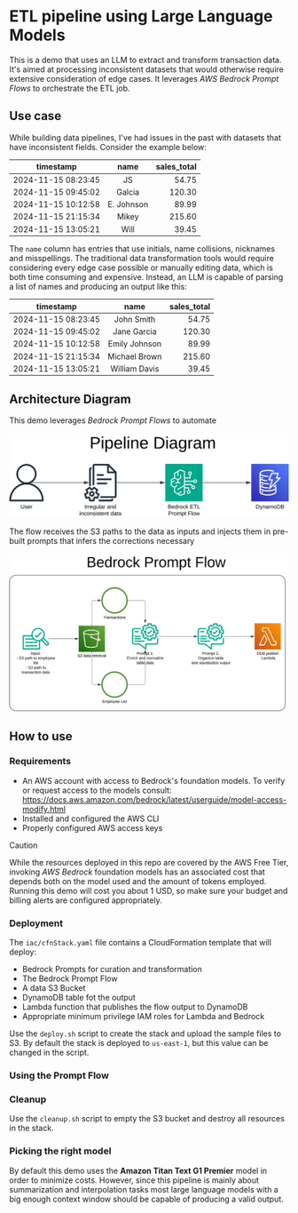 # ETL pipeline using Large Language Models
This is a demo that uses an LLM to extract and transform transaction data. It's aimed at processing inconsistent datasets that would otherwise require extensive consideration of edge cases. It leverages *AWS Bedrock Prompt Flows* to orchestrate the ETL job.

## Use case

While building data pipelines, I've had issues in the past with datasets that have inconsistent fields. Consider the example below:

timestamp |	name	| sales_total
--- | :---: | ---:
2024-11-15 08:23:45 |	JS |	54.75
2024-11-15 09:45:02 |	Galcia |	120.30
2024-11-15 10:12:58 |	E. Johnson |	89.99
2024-11-15 21:15:34 |	Mikey |	215.60
2024-11-15 13:05:21 |	Will |	39.45

The `name` column has entries that use initials, name collisions, nicknames and misspellings. The traditional data transformation tools would require considering every edge case possible or manually editing data, which is both time consuming and expensive. Instead, an LLM is capable of parsing a list of names and producing an output like this:


timestamp |	name	| sales_total
--- | :---: | ---:
2024-11-15 08:23:45 |	John Smith |	54.75
2024-11-15 09:45:02 |	Jane Garcia |	120.30
2024-11-15 10:12:58 |	Emily Johnson |	89.99
2024-11-15 21:15:34 |	Michael Brown |	215.60
2024-11-15 13:05:21 |	William Davis |	39.45



## Architecture Diagram
This demo leverages *Bedrock Prompt Flows* to automate

![High level overview](./figures/overview_transparent.svg "Bedrock Pipeline Overview")

The flow receives the S3 paths to the data as inputs and injects them in pre-built prompts that infers the corrections necessary 

![ETL prompt flow](./figures/onlyflow_transparent.svg "ETL Bedrock Prompt Flow")

## How to use
### Requirements
- An AWS account with access to Bedrock's foundation models. To verify or request access to the models consult:
https://docs.aws.amazon.com/bedrock/latest/userguide/model-access-modify.html
- Installed and configured the AWS CLI
- Properly configured AWS access keys

> [!CAUTION]
> While the resources deployed in this repo are covered by the AWS Free Tier, invoking *AWS Bedrock* foundation models has an associated cost that depends both on the model used and the amount of tokens employed. Running this demo will cost you about 1 USD, so make sure your budget and billing alerts are configured appropriately.

### Deployment
The `iac/cfnStack.yaml` file contains a CloudFormation template that will deploy:
- Bedrock Prompts for curation and transformation
- The Bedrock Prompt Flow
- A data S3 Bucket
- DynamoDB table fot the output
- Lambda function that publishes the flow output to DynamoDB
- Appropriate minimum privilege IAM roles for Lambda and Bedrock

Use the `deploy.sh` script to create the stack and upload the sample files to S3. By default the stack is deployed to `us-east-1`, but this value can be changed in the script.

### Using the Prompt Flow



### Cleanup

Use the `cleanup.sh` script to empty the S3 bucket and destroy all resources in the stack.

### Picking the right model
By default this demo uses the **Amazon Titan Text G1 Premier** model in order to minimize costs. However, since this pipeline is mainly about summarization and interpolation tasks most large language models with a big enough context window should be capable of producing a valid output.
